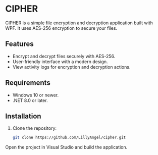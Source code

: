 # CIPHER

CIPHER is a simple file encryption and decryption application built with WPF. It uses AES-256 encryption to secure your files.

## Features

- Encrypt and decrypt files securely with AES-256.
- User-friendly interface with a modern design.
- View activity logs for encryption and decryption actions.

## Requirements

- Windows 10 or newer.
- .NET 8.0 or later.

## Installation

1. Clone the repository:
   ```bash
   git clone https://github.com/LillyAngel/cipher.git
Open the project in Visual Studio and build the application.
